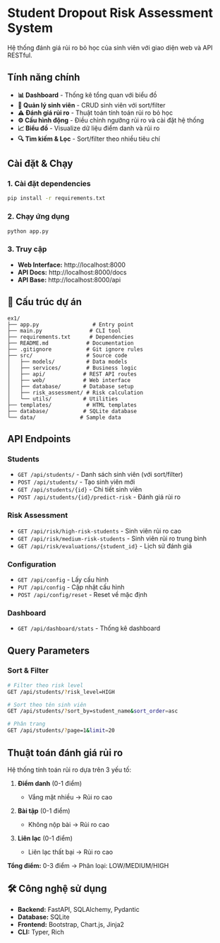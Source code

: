 # Student Dropout Risk Assessment System

Hệ thống đánh giá rủi ro bỏ học của sinh viên với giao diện web và API RESTful.

## Tính năng chính

- **📊 Dashboard** - Thống kê tổng quan với biểu đồ
- **👥 Quản lý sinh viên** - CRUD sinh viên với sort/filter
- **⚠️ Đánh giá rủi ro** - Thuật toán tính toán rủi ro bỏ học
- **⚙️ Cấu hình động** - Điều chỉnh ngưỡng rủi ro và cài đặt hệ thống
- **📈 Biểu đồ** - Visualize dữ liệu điểm danh và rủi ro
- **🔍 Tìm kiếm & Lọc** - Sort/filter theo nhiều tiêu chí

## Cài đặt & Chạy

### 1. Cài đặt dependencies
```bash
pip install -r requirements.txt
```

### 2. Chạy ứng dụng
```bash
python app.py
```

### 3. Truy cập
- **Web Interface:** http://localhost:8000
- **API Docs:** http://localhost:8000/docs
- **API Base:** http://localhost:8000/api

## 📁 Cấu trúc dự án

```
ex1/
├── app.py                 # Entry point
├── main.py               # CLI tool
├── requirements.txt      # Dependencies
├── README.md            # Documentation
├── .gitignore           # Git ignore rules
├── src/                 # Source code
│   ├── models/          # Data models
│   ├── services/        # Business logic
│   ├── api/            # REST API routes
│   ├── web/            # Web interface
│   ├── database/       # Database setup
│   ├── risk_assessment/ # Risk calculation
│   └── utils/          # Utilities
├── templates/           # HTML templates
├── database/           # SQLite database
└── data/              # Sample data
```

## API Endpoints

### Students
- `GET /api/students/` - Danh sách sinh viên (với sort/filter)
- `POST /api/students/` - Tạo sinh viên mới
- `GET /api/students/{id}` - Chi tiết sinh viên
- `POST /api/students/{id}/predict-risk` - Đánh giá rủi ro

### Risk Assessment
- `GET /api/risk/high-risk-students` - Sinh viên rủi ro cao
- `GET /api/risk/medium-risk-students` - Sinh viên rủi ro trung bình
- `GET /api/risk/evaluations/{student_id}` - Lịch sử đánh giá

### Configuration
- `GET /api/config` - Lấy cấu hình
- `PUT /api/config` - Cập nhật cấu hình
- `POST /api/config/reset` - Reset về mặc định

### Dashboard
- `GET /api/dashboard/stats` - Thống kê dashboard

## Query Parameters

### Sort & Filter
```bash
# Filter theo risk level
GET /api/students/?risk_level=HIGH

# Sort theo tên sinh viên
GET /api/students/?sort_by=student_name&sort_order=asc

# Phân trang
GET /api/students/?page=1&limit=20
```

## Thuật toán đánh giá rủi ro

Hệ thống tính toán rủi ro dựa trên 3 yếu tố:

1. **Điểm danh** (0-1 điểm)
   - Vắng mặt nhiều → Rủi ro cao

2. **Bài tập** (0-1 điểm)  
   - Không nộp bài → Rủi ro cao

3. **Liên lạc** (0-1 điểm)
   - Liên lạc thất bại → Rủi ro cao

**Tổng điểm:** 0-3 điểm → Phân loại: LOW/MEDIUM/HIGH

## 🛠️ Công nghệ sử dụng

- **Backend:** FastAPI, SQLAlchemy, Pydantic
- **Database:** SQLite
- **Frontend:** Bootstrap, Chart.js, Jinja2
- **CLI:** Typer, Rich
